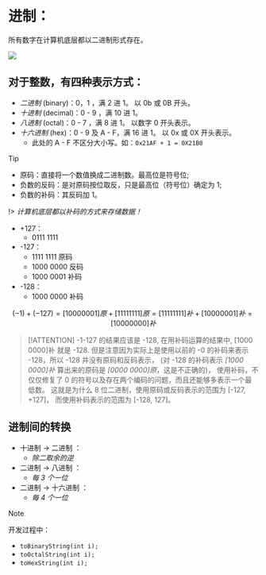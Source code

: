 # 进制：

所有数字在计算机底层都以二进制形式存在。

![](https://cdn.gxmnzl.xyz//img/20220529224813.png)


## 对于整数，有四种表示方式： 

- *二进制* (binary)：0，1 ，满 2 进 1。 以 0b 或 0B 开头。 
- *十进制* (decimal)：0 - 9 ，满 10 进 1。 
- *八进制* (octal)：0 - 7 ，满 8 进 1。 以数字 0 开头表示。 
- *十六进制* (hex)：0 - 9 及 A - F，满 16 进 1。 以 0x 或 0X 开头表示。
  - 此处的 A - F 不区分大小写。如：`0x21AF + 1 = 0X21B0`

> [!TIP]
> - 原码：直接将一个数值换成二进制数。最高位是符号位;  
> - 负数的反码：是对原码按位取反，只是最高位（符号位）确定为 1;  
> - 负数的补码：其反码加 1。  


!> *计算机底层都以补码的方式来存储数据！*

- +127：
  - 0111 1111
- -127：
  - 1111 1111 原码
  - 1000 0000 反码
  - 1000 0001 补码
- -128：
  - 1000 0000 补码

$$(-1) + (-127) = [1000 0001]原 + [1111 1111]原 = [1111 1111]补 + [1000 0001]补 = [1000 0000]补$$

> [!ATTENTION]
> -1-127 的结果应该是 -128, 在用补码运算的结果中, [1000 0000]补 就是 -128.
> 但是注意因为实际上是使用以前的 -0 的补码来表示 -128，所以 -128 并没有原码和反码表示，
> (对 -128 的补码表示 *[1000 0000]补* 算出来的原码是 *[0000 0000]原*，这是不正确的)，
> 使用补码，不仅仅修复了 0 的符号以及存在两个编码的问题，而且还能够多表示一个最低数。
> 这就是为什么 8 位二进制，使用原码或反码表示的范围为 [-127, +127]，
> 而使用补码表示的范围为 [-128, 127]。


## 进制间的转换

- 十进制 → 二进制 ：
  - *除二取余的逆*
- 二进制 → 八进制 ：
  - *每 3 个一位*
- 二进制 → 十六进制	：
  - *每 4 个一位*


> [!NOTE]
> 开发过程中： 	
> - `toBinaryString(int i);`
> - `toOctalString(int i);`					
> - `toHexString(int i);`

